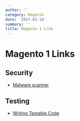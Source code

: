 ```yaml
---
author: ''
category: Magento
date: '2017-01-14'
summary: ''
title: Magento 1 Link
---
```

# Magento 1 Links

## Security

* [Malware scanner](https://github.com/gwillem/magento-malware-scanner)

## Testing

* [Writing Testable Code](http://www.slideshare.net/vinaikopp/writing-testable-code-for-magento-1-and-2-2016-romaina)
